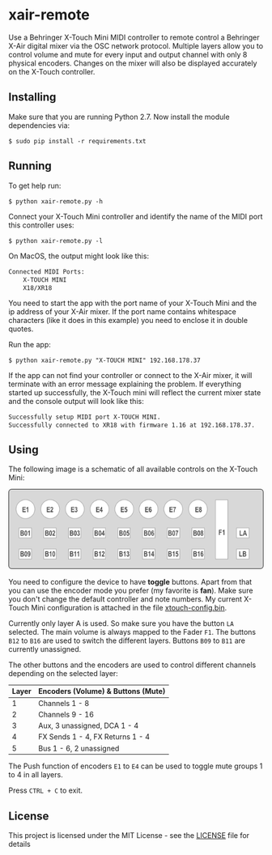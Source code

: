 # xair-remote

Use a Behringer X-Touch Mini MIDI controller to remote control a Behringer X-Air digital mixer via the OSC network protocol. Multiple layers allow you to control volume and mute for every input and output channel with only 8 physical encoders. Changes on the mixer will also be displayed accurately on the X-Touch controller.

## Installing

Make sure that you are running Python 2.7. Now install the module dependencies via:

	$ sudo pip install -r requirements.txt

## Running

To get help run:

	$ python xair-remote.py -h

Connect your X-Touch Mini controller and identify the name of the MIDI port this controller uses:

	$ python xair-remote.py -l

On MacOS, the output might look like this:

	Connected MIDI Ports:
	    X-TOUCH MINI
	    X18/XR18

You need to start the app with the port name of your X-Touch Mini and the ip address of your X-Air mixer. If the port name contains whitespace characters (like it does in this example) you need to enclose it in double quotes.

Run the app:

	$ python xair-remote.py "X-TOUCH MINI" 192.168.178.37

If the app can not find your controller or connect to the X-Air mixer, it will terminate with an error message explaining the problem. If everything started up successfully, the X-Touch mini will reflect the current mixer state and the console output will look like this:

	Successfully setup MIDI port X-TOUCH MINI.
	Successfully connected to XR18 with firmware 1.16 at 192.168.178.37.

## Using

The following image is a schematic of all available controls on the X-Touch Mini:

![X-Touch Mini controls](img/xtm-layout.png)

You need to configure the device to have **toggle** buttons. Apart from that you can use the encoder mode you prefer (my favorite is **fan**). Make sure you don't change the default controller and note numbers. My current X-Touch Mini configuration is attached in the file [xtouch-config.bin](xtouch-config.bin).

Currently only layer A is used. So make sure you have the button `LA` selected. The main volume is always mapped to the Fader `F1`. The buttons `B12` to `B16` are used to switch the different layers. Buttons `B09` to `B11` are currently unassigned.

The other buttons and the encoders are used to control different channels depending on the selected layer:

Layer | Encoders (Volume) & Buttons (Mute)
----- | ----------------------------------
1     | Channels 1 - 8
2     | Channels 9 - 16
3     | Aux, 3 unassigned, DCA 1 - 4
4     | FX Sends 1 - 4, FX Returns 1 - 4
5     | Bus 1 - 6, 2 unassigned

The Push function of encoders `E1` to `E4` can be used to toggle mute groups 1 to 4 in all layers.

Press `CTRL + C` to exit.

## License

This project is licensed under the MIT License - see the [LICENSE](LICENSE) file for details
